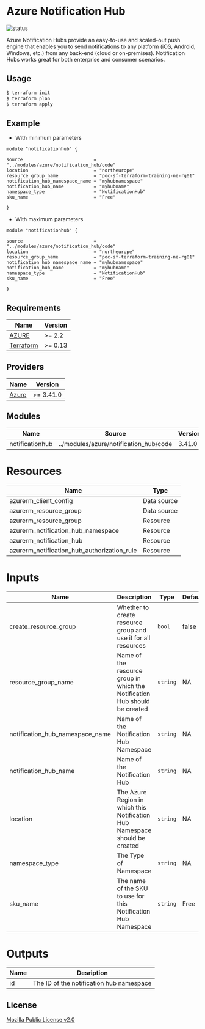 # Azure Notification Hub

![status](https://img.shields.io/badge/Status-approved%20(2022--07--10)-success)

Azure Notification Hubs provide an easy-to-use and scaled-out push engine that enables you to send notifications to any platform (iOS, Android, Windows, etc.) from any back-end (cloud or on-premises). Notification Hubs works great for both enterprise and consumer scenarios.


## Usage

```bash
$ terraform init
$ terraform plan
$ terraform apply
```

## Example
- With minimum parameters
```hcl
module "notificationhub" {

source                          = "../modules/azure/notification_hub/code"
location                        = "northeurope"
resource_group_name             = "poc-sf-terraform-training-ne-rg01"
notification_hub_namespace_name = "myhubnamespace"
notification_hub_name           = "myhubname"
namespace_type                  = "NotificationHub"
sku_name                        = "Free"
 
}
```
- With maximum parameters
```hcl
module "notificationhub" {

source                          = "../modules/azure/notification_hub/code"
location                        = "northeurope"
resource_group_name             = "poc-sf-terraform-training-ne-rg01"
notification_hub_namespace_name = "myhubnamespace"
notification_hub_name           = "myhubname"
namespace_type                  = "NotificationHub"
sku_name                        = "Free"
 
}
```


## Requirements

| Name  | Version |
| ----- | ------- |
| <a name="requirement_azure"></a> [AZURE](#requirement\_azure) | >= 2.2 |
| <a name="requirement_terraform"></a> [Terraform](#requirement\_terraform) | >= 0.13 |


## Providers

| Name  | Version |
| ----- | ------- |
| <a name="provider_azurerm"></a> [Azure](#provider\_azurerm) | >= 3.41.0|


## Modules

| Name | Source | Version |
| ---- | ------ | ------- |
| notificationhub | ../modules/azure/notification_hub/code | 3.41.0|


# Resources 

| Name | Type |
|----- | ---- |
| azurerm_client_config | Data source |
| azurerm_resource_group | Data source |
| azurerm_resource_group | Resource |
| azurerm_notification_hub_namespace | Resource|
| azurerm_notification_hub | Resource |
| azurerm_notification_hub_authorization_rule | Resource |

# Inputs

| Name | Description | Type | Default | Required |
| --- | ------ | --- | --- | --- |
| create_resource_group | Whether to create resource group and use it for all resources | `bool` | false | Yes |
| resource_group_name | Name of the resource group in which the Notification Hub should be created | `string` |  NA | Yes|
| notification_hub_namespace_name | Name of the Notification Hub Namespace | `string` | NA | Yes|
| notification_hub_name | Name of the Notification Hub | `string` | NA | Yes |
| location | The Azure Region in which this Notification Hub Namespace should be created | `string` | NA | Yes |
| namespace_type | The Type of Namespace | `string` | NA | Yes | 
| sku_name | The name of the SKU to use for this Notification Hub Namespace | `string` | Free | Yes |



# Outputs
| Name | Desription |
|--- | --- |
| id | The ID of the notification hub namespace |


## License

[Mozilla Public License v2.0](https://github.com/hashicorp/terraform/blob/main/LICENSE)

